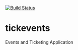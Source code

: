 [![Build Status](https://travis-ci.com/tricelex/tickevents.svg?branch=main)](https://travis-ci.com/tricelex/tickevents)

# tickevents
Events and Ticketing Application
